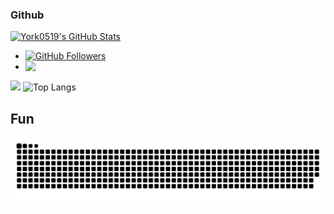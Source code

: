 ### Github
[![York0519's GitHub Stats](https://github-readme-stats.vercel.app/api?username=York0519&show_icons=true&&them=&hide_title=false)](https://github.com/York0519)
- [![GitHub Followers](https://img.shields.io/github/followers/York0519?label=follower%20github&style=flat-square)](https://github.com/York0519)
- <img align='left' src="https://profile-counter.glitch.me/York0519/count.svg" width="200">
![](https://github-profile-trophy.vercel.app/?username=York0519&column=7&margin-w=15&margin-h=15)
![Top Langs](https://github-readme-stats.vercel.app/api/top-langs/?username=York0519)

## Fun
![github contribution grid snake animation](https://raw.githubusercontent.com/xinthose/xinthose/output/github-contribution-grid-snake.svg)

<!--
### Hi there 👋

from https://github.com/anuraghazra/github-readme-stats
**York0519/York0519** is a ✨ _special_ ✨ repository because its `README.md` (this file) appears on your GitHub profile.

Here are some ideas to get you started:

- 🔭 I’m currently working on ...
- 🌱 I’m currently learning ...
- 👯 I’m looking to collaborate on ...
- 🤔 I’m looking for help with ...
- 💬 Ask me about ...
- 📫 How to reach me: ...
- 😄 Pronouns: ...
- ⚡ Fun fact: ...
-->
